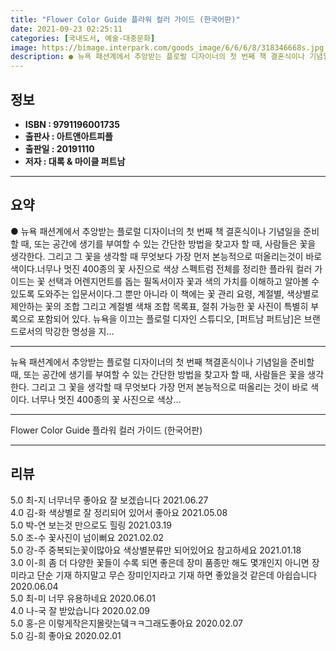 ```yaml
---
title: "Flower Color Guide 플라워 컬러 가이드 (한국어판)"
date: 2021-09-23 02:25:11
categories: [국내도서, 예술-대중문화]
image: https://bimage.interpark.com/goods_image/6/6/6/8/318346668s.jpg
description: ● 뉴욕 패션계에서 추앙받는 플로럴 디자이너의 첫 번째 책 결혼식이나 기념일을 준비할 때, 또는 공간에 생기를 부여할 수 있는 간단한 방법을 찾고자 할 때, 사람들은 꽃을 생각한다. 그리고 그 꽃을 생각할 때 무엇보다 가장 먼저 본능적으로 떠올리는것이 바로 색이다.너무나 멋진 400종
---
```


## **정보**

- **ISBN : 9791196001735**
- **출판사 : 아트앤아트피플**
- **출판일 : 20191110**
- **저자 : 대록 & 마이클 퍼트남**

------



## **요약**

●  뉴욕 패션계에서 추앙받는 플로럴 디자이너의 첫 번째 책 결혼식이나 기념일을 준비할 때, 또는 공간에 생기를 부여할 수 있는 간단한 방법을 찾고자 할 때, 사람들은 꽃을 생각한다. 그리고 그 꽃을 생각할 때 무엇보다 가장 먼저 본능적으로 떠올리는것이 바로 색이다.너무나 멋진 400종의 꽃 사진으로 색상 스펙트럼 전체를 정리한 플라워 컬러 가이드는 꽃 선택과 어렌지먼트를 돕는 필독서이자 꽃과 색의 가치를 이해하고 알아볼 수 있도록 도와주는 입문서이다.그 뿐만 아니라 이 책에는 꽃 관리 요령, 계절별, 색상별로 제안하는 꽃의 조합 그리고 계절별 색채 조합 목록표, 절취 가능한 꽃 사진이 특별히 부록으로 포함되어 있다. 뉴욕을 이끄는 플로럴 디자인 스튜디오, [퍼트남  퍼트남]은 브랜드로서의 막강한 명성을 지...

------

뉴욕 패션계에서 추앙받는 플로럴 디자이너의 첫 번째 책결혼식이나 기념일을 준비할 때, 또는 공간에 생기를 부여할 수 있는 간단한 방법을 찾고자 할 때, 사람들은 꽃을 생각한다. 그리고 그 꽃을 생각할 때 무엇보다 가장 먼저 본능적으로 떠올리는 것이 바로 색이다. 너무나 멋진 400종의 꽃 사진으로 색상... 

------


Flower Color Guide 플라워 컬러 가이드 (한국어판) 

------


## **리뷰** 

5.0 최-지 너무너무 좋아요 잘 보겠습니다 2021.06.27 <br/>4.0 김-화 색상별로 잘 정리되어 있어서 좋아요 2021.05.08 <br/>5.0 박-연 보는것 만으로도 힐링 2021.03.19 <br/>5.0 조-수 꽃사진이 넘이뻐요 2021.02.02 <br/>5.0 강-주 중복되는꽃이많아요 색상별분류만 되어있어요
참고하세요 2021.01.18 <br/>3.0 이-희 좀 더 다양한 꽃들이 수록 되면 좋은데 장미 품종만 해도 몇개인지 아니면 장미라고 단순 기재 하지말고 무슨 장미인지라고 기재 하면 좋았을것 같은데 아쉽습니다 2020.06.04 <br/>5.0 최-미 너무 유용하네요  2020.06.01 <br/>4.0 나-국 잘 받았습니다 2020.02.09 <br/>5.0 홍-은 이렇게작은지몰랏는뎈ㅋㅋ그래도좋아요 2020.02.07 <br/>5.0 김-희 좋아요 2020.02.01 <br/>
